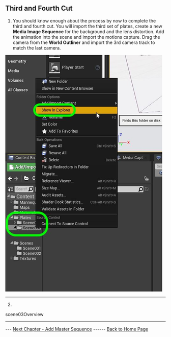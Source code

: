 ## Third and Fourth Cut

1.  You should know enough about the process by now to complete the third and fourth cut.  You will import the third set of plates, create a new **Media Image Sequence** for the background and the lens distortion.  Add the animation into the scene and import the motions capture.  Drag the camera from the **World Outliner** and import the 3rd camera track to match the last camera.

![import new files into new scene0020 folder](../images/showInExplorerSc2.jpg)

***

2. 
scene03Overview


***

--- [Next Chapter - Add Master Sequence](../master/README.md) ------ [Back to Home Page](../README.md)